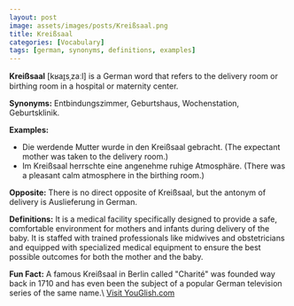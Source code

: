 ```yaml
---
layout: post
image: assets/images/posts/Kreißsaal.png
title: Kreißsaal
categories: [Vocabulary]
tags: [german, synonyms, definitions, examples]
---
```


**Kreißsaal** [kʁaɪ̯sˌzaːl] is a German word that refers to the delivery room or birthing room in a hospital or maternity center.

**Synonyms:** Entbindungszimmer, Geburtshaus, Wochenstation, Geburtsklinik.

**Examples:**
- Die werdende Mutter wurde in den Kreißsaal gebracht.
  (The expectant mother was taken to the delivery room.)
- Im Kreißsaal herrschte eine angenehme ruhige Atmosphäre.
  (There was a pleasant calm atmosphere in the birthing room.)

**Opposite:** There is no direct opposite of Kreißsaal, but the antonym of delivery is Auslieferung in German. 

**Definitions:** It is a medical facility specifically designed to provide a safe, comfortable environment for mothers and infants during delivery of the baby. It is staffed with trained professionals like midwives and obstetricians and equipped with specialized medical equipment to ensure the best possible outcomes for both the mother and the baby.  

**Fun Fact:** A famous Kreißsaal in Berlin called "Charité" was founded way back in 1710 and has even been the subject of a popular German television series of the same name.\ <a id="yg-widget-0" class="youglish-widget" data-query="Kreißsaal" data-lang="german" data-components="8412" data-auto-start="0" data-bkg-color="theme_light" data-title="How%20to%20pronounce%20Kreißsaal%20in%20German"  rel="nofollow" href="https://youglish.com">Visit YouGlish.com</a><script async src="https://youglish.com/public/emb/widget.js" charset="utf-8"></script>